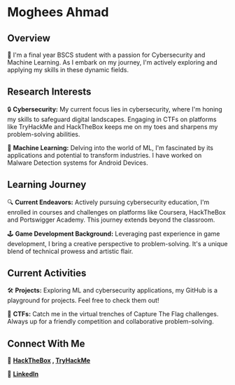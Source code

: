 # Moghees Ahmad

## Overview

🚀 I'm a final year BSCS student with a passion for Cybersecurity and Machine Learning. As I embark on my journey, I'm actively exploring and applying my skills in these dynamic fields.

## Research Interests

🔒 **Cybersecurity:** My current focus lies in cybersecurity, where I'm honing my skills to safeguard digital landscapes. Engaging in CTFs on platforms like TryHackMe and HackTheBox keeps me on my toes and sharpens my problem-solving abilities.

🤖 **Machine Learning:** Delving into the world of ML, I'm fascinated by its applications and potential to transform industries. I have worked on Malware Detection systems for Android Devices.

## Learning Journey

🔍 **Current Endeavors:** Actively pursuing cybersecurity education, I'm enrolled in courses and challenges on platforms like Coursera, HackTheBox and Portswigger Academy. This journey extends beyond the classroom.

🕹️ **Game Development Background:** Leveraging past experience in game development, I bring a creative perspective to problem-solving. It's a unique blend of technical prowess and artistic flair.

## Current Activities

🛠️ **Projects:** Exploring ML and cybersecurity applications, my GitHub is a playground for projects. Feel free to check them out!

🔭 **CTFs:** Catch me in the virtual trenches of Capture The Flag challenges. Always up for a friendly competition and collaborative problem-solving.

## Connect With Me

🔐 **[HackTheBox](https://app.hackthebox.com/profile/1169705) , [TryHackMe](https://tryhackme.com/p/mogheesahmad244)**

🔗 **[LinkedIn](www.linkedin.com/in/moghees-ahmad-064a94188)**
